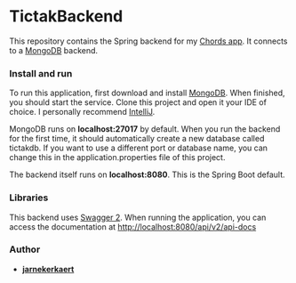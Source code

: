 # TictakBackend
This repository contains the Spring backend for my [Chords app](https://github.com/HoGentTIN/native-apps-1-android-creative-app-Nuggitz). It connects to a [MongoDB](https://www.mongodb.com/) backend.

### Install and run
To run this application, first download and install [MongoDB](https://www.mongodb.com/). When finished, you should start the service. Clone this project and open it your IDE of choice. I personally recommend [IntelliJ](https://www.jetbrains.com/idea/).

MongoDB runs on **localhost:27017** by default. When you run the backend for the first time, it should automatically create a new database called tictakdb. If you want to use a different port or database name, you can change this in the application.properties file of this project.

The backend itself runs on **localhost:8080**. This is the Spring Boot default.

### Libraries
This backend uses [Swagger 2](https://swagger.io/). When running the application, you can access the documentation at [http://localhost:8080/api/v2/api-docs](http://localhost:8080/api/v2/api-docs)

### Author
* **[jarnekerkaert](https://github.com/jarnekerkaert)**
